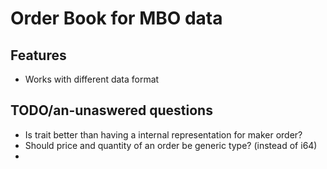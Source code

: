 # Order Book for MBO data
## Features
- Works with different data format

## TODO/an-unaswered questions

- Is trait better than having a internal representation for maker order?
- Should price and quantity of an order be generic type? (instead of i64)
- 

